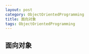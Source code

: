 ```yaml
---
layout: post
category: ObjectOrientedProgramming
title: 面向对象
tags: ObjectOrientedProgramming
---
```


## 面向对象


